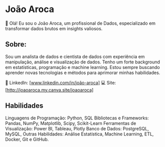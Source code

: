 # **João Aroca**

👋 Olá! Eu sou o João Aroca, um profissional de Dados, especializado em transformar dados brutos em insights valiosos.

## Sobre:

Sou um analista de dados e cientista de dados com experiência em manipulação, análise e visualização de dados. Tenho um forte background em estatísticas, programação e machine learning. Estou sempre buscando aprender novas tecnologias e métodos para aprimorar minhas habilidades.


🔗 LinkedIn: [www.linkedin.com/in/joão-aroca]
💻 Site: [http://joaoaroca.my.canva.site/joaoaroca]

## Habilidades

Linguagens de Programação: Python, SQL
Bibliotecas e Frameworks: Pandas, NumPy, Matplotlib, Scipy, Scikit-Learn
Ferramentas de Visualização: Power BI, Tableau, Plotly
Banco de Dados: PostgreSQL, MySQL, 
Outras Habilidades: Análise Estatística, Machine Learning, ETL, Docker, Git e GitHub.
